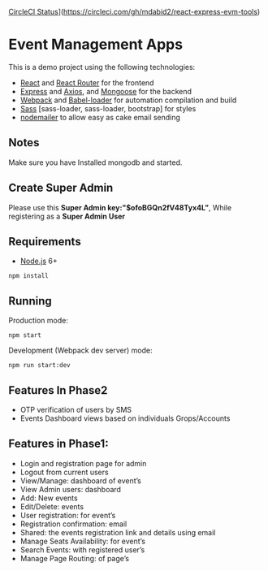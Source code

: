 [CircleCI Status](https://circleci.com/gh/mdabid2/react-express-evm-tools.svg?style=shield)](https://circleci.com/gh/mdabid2/react-express-evm-tools)

# Event Management Apps
This is a demo project using the following technologies:
- [React](https://facebook.github.io/react/) and [React Router](https://reacttraining.com/react-router/) for the frontend
- [Express](http://expressjs.com/) and [Axios](https://www.npmjs.com/package/axios), and [Mongoose](http://mongoosejs.com/) for the backend
- [Webpack](https://webpack.js.org/) and [Babel-loader](https://github.com/babel/babel-loader) for automation  compilation and build
- [Sass](http://sass-lang.com/) [sass-loader, sass-loader, bootstrap] for styles
- [nodemailer](https://nodemailer.com/about/) to allow easy as cake email sending 

## Notes
Make sure you have Installed mongodb and started.

## Create Super Admin 
Please use this **Super Admin key:"$ofoBGQn2fV48Tyx4L”**, While registering as a **Super Admin User**


## Requirements

- [Node.js](https://nodejs.org/en/) 6+
  

```shell
npm install
```


## Running
Production mode:

```shell
npm start
```

Development (Webpack dev server) mode:

```shell
npm run start:dev
```

## Features In Phase2
- OTP verification of users by SMS
- Events Dashboard views based on individuals Grops/Accounts 


## Features in Phase1:
- Login and registration page for admin
- Logout from current users
- View/Manage: dashboard of event’s
- View Admin users: dashboard
- Add: New events
- Edit/Delete: events
- User registration: for event’s
- Registration confirmation:  email
- Shared: the events registration link and details using email
- Manage Seats Availability: for event’s
- Search Events: with registered user’s
- Manage Page Routing: of page’s
